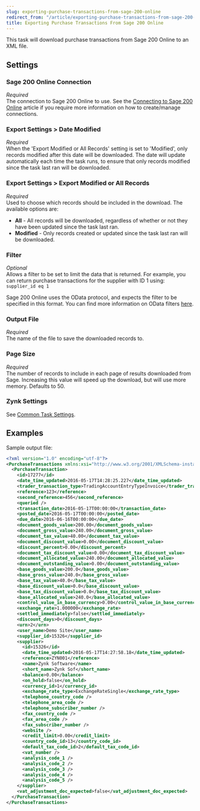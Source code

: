 ```yaml
---
slug: exporting-purchase-transactions-from-sage-200-online
redirect_from: "/article/exporting-purchase-transactions-from-sage-200-online"
title: Exporting Purchase Transactions From Sage 200 Online
---
```

This task will download purchase transactions from Sage 200 Online to an XML file.

## Settings
### Sage 200 Online Connection
_Required_  
The connection to Sage 200 Online to use. See the [Connecting to Sage 200 Online](connecting-to-sage-200-online) article if you require more information on how to create/manage connections.

### Export Settings > Date Modified
_Required_  
When the 'Export Modified or All Records' setting is set to 'Modified', only records modified after this date will be downloaded. The date will update automatically each time the task runs, to ensure that only records modified since the task last ran will be downloaded.

### Export Settings > Export Modified or All Records
_Required_  
Used to choose which records should be included in the download. The available options are:

* __All__ - All records will be downloaded, regardless of whether or not they have been updated since the task last ran.
* __Modified__ - Only records created or updated since the task last ran will be downloaded.

### Filter
_Optional_  
Allows a filter to be set to limit the data that is returned. For example, you can return purchase transactions for the supplier with ID 1 using: `supplier_id eq 1`

Sage 200 Online uses the OData protocol, and expects the filter to be specified in this format. You can find more information on OData filters [here](http://www.odata.org/getting-started/basic-tutorial/#queryData).

### Output File
_Required_  
The name of the file to save the downloaded records to.

### Page Size
_Required_  
The number of records to include in each page of results downloaded from Sage. Increasing this value will speed up the download, but will use more memory. Defaults to 50.

### Zynk Settings
See [Common Task Settings](common-task-settings).

## Examples
Sample output file:
```xml
<?xml version="1.0" encoding="utf-8"?>
<PurchaseTransactions xmlns:xsi="http://www.w3.org/2001/XMLSchema-instance" xmlns:xsd="http://www.w3.org/2001/XMLSchema">
  <PurchaseTransaction>
    <id>17277</id>
    <date_time_updated>2016-05-17T14:28:25.227</date_time_updated>
    <trader_transaction_type>TradingAccountEntryTypeInvoice</trader_transaction_type>
    <reference>123</reference>
    <second_reference>456</second_reference>
    <queried />
    <transaction_date>2016-05-17T00:00:00</transaction_date>
    <posted_date>2016-05-17T00:00:00</posted_date>
    <due_date>2016-06-16T00:00:00</due_date>
    <document_goods_value>200.00</document_goods_value>
    <document_gross_value>240.00</document_gross_value>
    <document_tax_value>40.00</document_tax_value>
    <document_discount_value>0.00</document_discount_value>
    <discount_percent>0.00</discount_percent>
    <document_tax_discount_value>0.00</document_tax_discount_value>
    <document_allocated_value>240.00</document_allocated_value>
    <document_outstanding_value>0.00</document_outstanding_value>
    <base_goods_value>200.0</base_goods_value>
    <base_gross_value>240.0</base_gross_value>
    <base_tax_value>40.0</base_tax_value>
    <base_discount_value>0.0</base_discount_value>
    <base_tax_discount_value>0.0</base_tax_discount_value>
    <base_allocated_value>240.0</base_allocated_value>
    <control_value_in_base_currency>0.00</control_value_in_base_currency>
    <exchange_rate>1.000000</exchange_rate>
    <settled_immediately>false</settled_immediately>
    <discount_days>0</discount_days>
    <urn>2</urn>
    <user_name>Demo Site</user_name>
    <supplier_id>15326</supplier_id>
    <supplier>
      <id>15326</id>
      <date_time_updated>2016-05-17T14:27:58.18</date_time_updated>
      <reference>ZYN001</reference>
      <name>Zynk Software</name>
      <short_name>Zynk Sof</short_name>
      <balance>0.00</balance>
      <on_hold>false</on_hold>
      <currency_id>1</currency_id>
      <exchange_rate_type>ExchangeRateSingle</exchange_rate_type>
      <telephone_country_code />
      <telephone_area_code />
      <telephone_subscriber_number />
      <fax_country_code />
      <fax_area_code />
      <fax_subscriber_number />
      <website />
      <credit_limit>0.00</credit_limit>
      <country_code_id>13</country_code_id>
      <default_tax_code_id>2</default_tax_code_id>
      <vat_number />
      <analysis_code_1 />
      <analysis_code_2 />
      <analysis_code_3 />
      <analysis_code_4 />
      <analysis_code_5 />
    </supplier>
    <vat_adjustment_doc_expected>false</vat_adjustment_doc_expected>
  </PurchaseTransaction>
</PurchaseTransactions>
```
